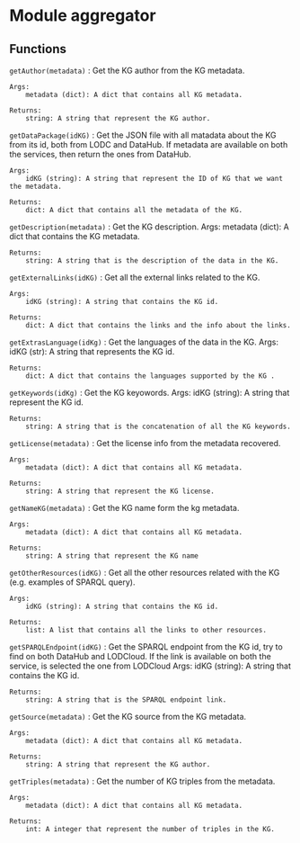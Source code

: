Module aggregator
=================

Functions
---------


`getAuthor(metadata)`
:   Get the KG author from the KG metadata.

    Args:
        metadata (dict): A dict that contains all KG metadata.

    Returns:
        string: A string that represent the KG author.


`getDataPackage(idKG)`
:   Get the JSON file with all matadata about the KG from its id, both from LODC and DataHub.
    If metadata are available on both the services, then return the ones from DataHub.

    Args:
        idKG (string): A string that represent the ID of KG that we want the metadata.

    Returns:
        dict: A dict that contains all the metadata of the KG.


`getDescription(metadata)`
:   Get the KG description.
    Args:
        metadata (dict): A dict that contains the KG metadata.

    Returns:
        string: A string that is the description of the data in the KG.


`getExternalLinks(idKG)`
:   Get all the external links related to the KG.

    Args:
        idKG (string): A string that contains the KG id.

    Returns:
        dict: A dict that contains the links and the info about the links.


`getExtrasLanguage(idKg)`
:   Get the languages of the data in the KG.
    Args:
        idKG (str): A string that represents the KG id.

    Returns:
        dict: A dict that contains the languages supported by the KG .


`getKeywords(idKg)`
:   Get the KG keyowords.
    Args:
        idKG (string): A string that represent the KG id.

    Returns:
        string: A string that is the concatenation of all the KG keywords.


`getLicense(metadata)`
:   Get the license info from the metadata recovered.

    Args:
        metadata (dict): A dict that contains all KG metadata.

    Returns:
        string: A string that represent the KG license.


`getNameKG(metadata)`
:   Get the KG name form the kg metadata.

    Args:
        metadata (dict): A dict that contains all KG metadata.

    Returns:
        string: A string that represent the KG name


`getOtherResources(idKG)`
:   Get all the other resources related with the KG (e.g. examples of SPARQL query).

    Args:
        idKG (string): A string that contains the KG id.

    Returns:
        list: A list that contains all the links to other resources.


`getSPARQLEndpoint(idKG)`
:   Get the SPARQL endpoint from the KG id, try to find on both DataHub and LODCloud.
    If the link is available on both the service, is selected the one from LODCloud
    Args:
        idKG (string): A string that contains the KG id.

    Returns:
        string: A string that is the SPARQL endpoint link.


`getSource(metadata)`
:   Get the KG source from the KG metadata.

    Args:
        metadata (dict): A dict that contains all KG metadata.

    Returns:
        string: A string that represent the KG author.


`getTriples(metadata)`
:   Get the number of KG triples from the  metadata.

    Args:
        metadata (dict): A dict that contains all KG metadata.

    Returns:
        int: A integer that represent the number of triples in the KG.
